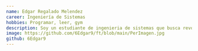 ```yaml
---
name: Edgar Regalado Melendez
career: Ingeniería de Sistemas
hobbies: Programar, leer, gym
description: Soy un estudiante de ingenieria de sistemas que busca revolucionar el mundo y dejar su huella en este.
image: https://github.com/6Edgar9/ft/blob/main/PerImagen.jpg
github: 6Edgar9
---
```

